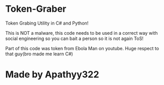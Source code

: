 # Token-Graber


Token Grabing Utility in C# and Python!

This is NOT a malware, this code needs to be used in a correct way with social engineering so you can bait a person so it is not again ToS!

Part of this code was token from Ebola Man on youtube. Huge respect to that guy(bro made me learn C#)

# Made by Apathyy322
